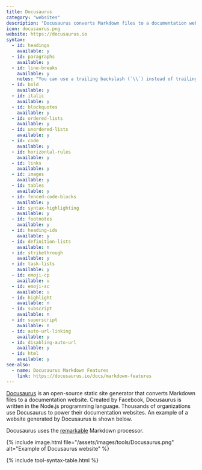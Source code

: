 ```yaml
---
title: Docusaurus
category: "websites"
description: "Docusaurus converts Markdown files to a documentation website."
icon: docusaurus.png
website: https://docusaurus.io
syntax:
  - id: headings
    available: y
  - id: paragraphs
    available: y
  - id: line-breaks
    available: y
    notes: "You can use a trailing backslash (`\\`) instead of trailing whitespace."
  - id: bold
    available: y
  - id: italic
    available: y
  - id: blockquotes
    available: y
  - id: ordered-lists
    available: y
  - id: unordered-lists
    available: y
  - id: code
    available: y
  - id: horizontal-rules
    available: y
  - id: links
    available: y
  - id: images
    available: y
  - id: tables
    available: y
  - id: fenced-code-blocks
    available: y
  - id: syntax-highlighting
    available: y
  - id: footnotes
    available: y
  - id: heading-ids
    available: y
  - id: definition-lists
    available: n
  - id: strikethrough
    available: y
  - id: task-lists
    available: y
  - id: emoji-cp
    available: u
  - id: emoji-sc
    available: u
  - id: highlight
    available: n
  - id: subscript
    available: n
  - id: superscript
    available: n
  - id: auto-url-linking
    available: y
  - id: disabling-auto-url
    available: y
  - id: html
    available: y
see-also:
  - name: Docusaurus Markdown Features
    link: https://docusaurus.io/docs/markdown-features
---
```


[Docusaurus](https://docusaurus.io) is an open-source static site generator that converts Markdown files to a documentation website. Created by Facebook, Docusaurus is written in the Node.js programming language. Thousands of organizations use Docusaurus to power their documentation websites. An example of a website generated by Docusaurus is shown below.

Docusaurus uses the [remarkable](https://github.com/jonschlinkert/remarkable) Markdown processor.

{% include image.html file="/assets/images/tools/Docusaurus.png" alt="Example of Docusaurus website" %}

{% include tool-syntax-table.html %}
